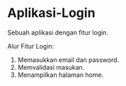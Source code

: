# Aplikasi-Login
Sebuah aplikasi dengan fitur login.

Alur Fitur Login:
1. Memasukkan email dan password.
2. Memvalidasi masukan.
3. Menampilkan halaman home.
    
